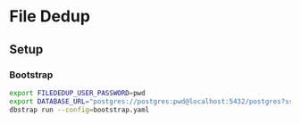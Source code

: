 # File Dedup



## Setup

### Bootstrap

```sh
export FILEDEDUP_USER_PASSWORD=pwd 
export DATABASE_URL="postgres://postgres:pwd@localhost:5432/postgres?sslmode=disable"
dbstrap run --config=bootstrap.yaml
```